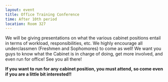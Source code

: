 ```yaml
---
layout: event
title: Office Training Conference
time: After 10th period
location: Room 327
---
```

We will be giving presentations on what the various cabinet positions entail in terms of workload, responsibilities, etc. We highly encourage all underclassmen (Freshmen and Sophomores) to come as well! We want you guys to know what the Cabinet is in charge of doing, get more involved, and even run for office! See you all there!

**If you want to run for any cabinet position, you must attend, so come even if you are a little bit interested!!**
